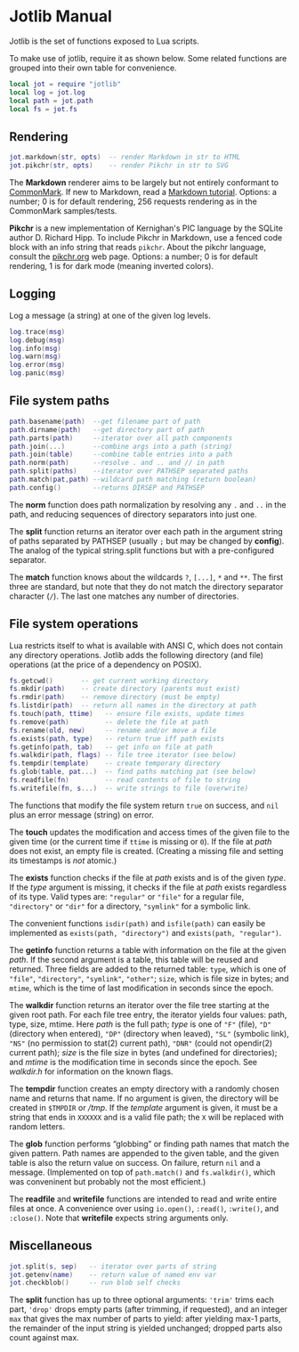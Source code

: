 # Jotlib Manual

Jotlib is the set of functions exposed to Lua scripts.

To make use of jotlib, require it as shown below.
Some related functions are grouped into their own table
for convenience.

```Lua
local jot = require "jotlib"
local log = jot.log
local path = jot.path
local fs = jot.fs
```

## Rendering

```Lua
jot.markdown(str, opts)  -- render Markdown in str to HTML
jot.pikchr(str, opts)    -- render Pikchr in str to SVG
```

The **Markdown** renderer aims to be largely but not entirely
conformant to [CommonMark](https://spec.commonmark.org). If new to
Markdown, read a [Markdown tutorial](https://commonmark.org/help).
Options: a number; 0 is for default rendering, 256 requests
rendering as in the CommonMark samples/tests.

**Pikchr** is a new implementation of Kernighan's PIC language
by the SQLite author D. Richard Hipp. To include Pikchr in
Markdown, use a fenced code block with an info string that
reads `pikchr`. About the pikchr language, consult the
[pikchr.org](https://pikchr.org) web page.
Options: a number; 0 is for default rendering, 1 is for dark mode
(meaning inverted colors).

## Logging

Log a message (a string) at one of the given log levels.

```Lua
log.trace(msg)
log.debug(msg)
log.info(msg)
log.warn(msg)
log.error(msg)
log.panic(msg)
```

## File system paths

```Lua
path.basename(path)  --get filename part of path
path.dirname(path)   --get directory part of path
path.parts(path)     --iterator over all path components
path.join(...)       --combine args into a path (string)
path.join(table)     --combine table entries into a path
path.norm(path)      --resolve . and .. and // in path
path.split(paths)    --iterator over PATHSEP separated paths
path.match(pat,path) --wildcard path matching (return boolean)
path.config()        --returns DIRSEP and PATHSEP
```

The **norm** function does path normalization by resolving
any `.` and `..` in the path, and reducing sequences of
directory separators into just one.

The **split** function returns an iterator over each path in
the argument string of paths separated by PATHSEP (usually `;`
but may be changed by **config**). The analog of the typical
string.split functions but with a pre-configured separator.

The **match** function knows about the wildcards `?`, `[...]`,
`*` and `**`. The first three are standard, but note that they
do not match the directory separator character (`/`).
The last one matches any number of directories.

## File system operations

Lua restricts itself to what is available with ANSI C, which
does not contain any directory operations. Jotlib adds the
following directory (and file) operations (at the price of
a dependency on POSIX).

```Lua
fs.getcwd()       -- get current working directory
fs.mkdir(path)    -- create directory (parents must exist)
fs.rmdir(path)    -- remove directory (must be empty)
fs.listdir(path)  -- return all names in the directory at path
fs.touch(path, ttime)   -- ensure file exists, update times
fs.remove(path)         -- delete the file at path
fs.rename(old, new)     -- rename and/or move a file
fs.exists(path, type)   -- return true iff path exists
fs.getinfo(path, tab)   -- get info on file at path
fs.walkdir(path, flags) -- file tree iterator (see below)
fs.tempdir(template)    -- create temporary directory
fs.glob(table, pat...)  -- find paths matching pat (see below)
fs.readfile(fn)         -- read contents of file to string
fs.writefile(fn, s...)  -- write strings to file (overwrite)
```

The functions that modify the file system return `true` on
success, and `nil` plus an error message (string) on error.

The **touch** updates the modification and access times
of the given file to the given time (or the current time
if `ttime` is missing or `0`). If the file at *path* does
not exist, an empty file is created. (Creating a missing
file and setting its timestamps is *not* atomic.)

The **exists** function checks if the file at *path* exists
and is of the given *type*. If the *type* argument is missing,
it checks if the file at *path* exists regardless of its type.
Valid types are:
`"regular"` or `"file"` for a regular file,
`"directory"` or `"dir"` for a directory,
`"symlink"` for a symbolic link.

The convenient functions `isdir(path)` and `isfile(path)` can
easily be implemented as `exists(path, "directory")` and
`exists(path, "regular")`.

The **getinfo** function returns a table with information
on the file at the given *path*. If the second argument is
a table, this table will be reused and returned. Three
fields are added to the returned table: `type`, which is
one of `"file"`, `"directory"`, `"symlink"`, `"other"`;
`size`, which is file size in bytes; and `mtime`, which
is the time of last modification in seconds since the epoch.

The **walkdir** function returns an iterator over the file
tree starting at the given root path. For each file tree
entry, the iterator yields four values: path, type, size, mtime.
Here *path* is the full path; *type* is one of `"F"` (file),
`"D"` (directory when entered), `"DP"` (directory when leaved),
`"SL"` (symbolic link), `"NS"` (no permission to stat(2) current
path), `"DNR"` (could not opendir(2) current path); *size*
is the file size in bytes (and undefined for directories);
and *mtime* is the modification time in seconds since the epoch.
See *walkdir.h* for information on the known flags.

The **tempdir** function creates an empty directory with
a randomly chosen name and returns that name.
If no argument is given, the directory will be created in
`$TMPDIR` or */tmp*. If the *template* argument is given,
it must be a string that ends in `XXXXXX` and is a valid
file path; the `X` will be replaced with random letters.

The **glob** function performs “globbing” or finding path
names that match the given pattern. Path names are appended
to the given table, and the given table is also the return
value on success. On failure, return `nil` and a message.
(Implemented on top of `path.match()` and `fs.walkdir()`,
which was conveninent but probably not the most efficient.)

The **readfile** and **writefile** functions are intended
to read and write entire files at once. A convenience over
using `io.open()`, `:read()`, `:write()`, and `:close()`.
Note that **writefile** expects string arguments only.

## Miscellaneous

``` Lua
jot.split(s, sep)   -- iterator over parts of string
jot.getenv(name)    -- return value of named env var
jot.checkblob()     -- run blob self checks
```

The **split** function has up to three optional arguments:
`'trim'` trims each part, `'drop'` drops empty parts (after
trimming, if requested), and an integer `max` that gives
the max number of parts to yield: after yielding max-1 parts,
the remainder of the input string is yielded unchanged;
dropped parts also count against max.
